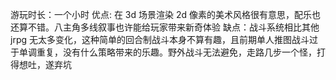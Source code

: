 游玩时长：一个小时
优点: 在 3d 场景渲染 2d 像素的美术风格很有意思，配乐也还算不错。八主角多线叙事也许能给玩家带来新奇体验
缺点：战斗系统相比其他jrpg 无太多变化，这种简单的回合制战斗本身不算有趣，且前期单人推图战斗过于单调重复，没有什么策略带来的乐趣。野外战斗无法避免，走路几步一个怪，打得想吐，遂弃坑